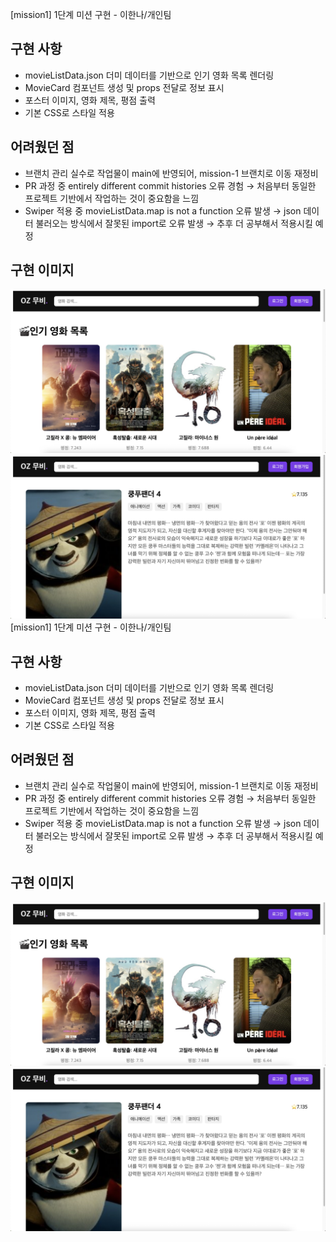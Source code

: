 [mission1] 1단계 미션 구현 - 이한나/개인팀

## 구현 사항

- movieListData.json 더미 데이터를 기반으로 인기 영화 목록 렌더링
- MovieCard 컴포넌트 생성 및 props 전달로 정보 표시
- 포스터 이미지, 영화 제목, 평점 출력
- 기본 CSS로 스타일 적용

## 어려웠던 점

- 브랜치 관리 실수로 작업물이 main에 반영되어, mission-1 브랜치로 이동 재정비
- PR 과정 중 entirely different commit histories 오류 경험
  → 처음부터 동일한 프로젝트 기반에서 작업하는 것이 중요함을 느낌
- Swiper 적용 중 movieListData.map is not a function 오류 발생 → json 데이터 불러오는 방식에서 잘못된 import로 오류 발생 → 추후 더 공부해서 적용시킬 예정

## 구현 이미지

<img src="https://raw.githubusercontent.com/hannalee7222/oz_react_mini_12/77b305e8e96f0dc4aff50a1aa1b8105587e0acd4/movie-info/public/images/MainPage.png" alt="main 페이지" width="600" />
<img src="https://raw.githubusercontent.com/hannalee7222/oz_react_mini_12/77b305e8e96f0dc4aff50a1aa1b8105587e0acd4/movie-info/public/images/DetailPage.png" alt="detail 페이지" width="600" />
[mission1] 1단계 미션 구현 - 이한나/개인팀

## 구현 사항

- movieListData.json 더미 데이터를 기반으로 인기 영화 목록 렌더링
- MovieCard 컴포넌트 생성 및 props 전달로 정보 표시
- 포스터 이미지, 영화 제목, 평점 출력
- 기본 CSS로 스타일 적용

## 어려웠던 점

- 브랜치 관리 실수로 작업물이 main에 반영되어, mission-1 브랜치로 이동 재정비
- PR 과정 중 entirely different commit histories 오류 경험
  → 처음부터 동일한 프로젝트 기반에서 작업하는 것이 중요함을 느낌
- Swiper 적용 중 movieListData.map is not a function 오류 발생 → json 데이터 불러오는 방식에서 잘못된 import로 오류 발생 → 추후 더 공부해서 적용시킬 예정

## 구현 이미지

<img src="https://raw.githubusercontent.com/hannalee7222/oz_react_mini_12/77b305e8e96f0dc4aff50a1aa1b8105587e0acd4/movie-info/public/images/MainPage.png" alt="main 페이지" width="600" />
<img src="https://raw.githubusercontent.com/hannalee7222/oz_react_mini_12/77b305e8e96f0dc4aff50a1aa1b8105587e0acd4/movie-info/public/images/DetailPage.png" alt="detail 페이지" width="600" />
